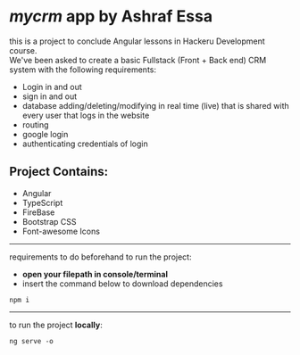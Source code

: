 # ***mycrm*** app by Ashraf Essa

this is a project to conclude Angular lessons in Hackeru Development course.  
We've been asked to create a basic Fullstack (Front + Back end) CRM system with the following requirements:
* Login in and out
* sign in and out
* database adding/deleting/modifying in real time (live) that is shared with every user that logs in the website
* routing
* google login
* authenticating credentials of login
 
## Project Contains:
* Angular  
* TypeScript
* FireBase  
* Bootstrap CSS  
* Font-awesome Icons  
***
requirements to do beforehand to run the project:
* **open your filepath in console/terminal**
* insert the command below to download dependencies
```
npm i
```
***
to run the project **locally**:  
```
ng serve -o
```

